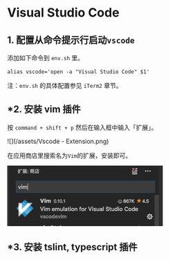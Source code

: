 # Visual Studio Code

## 1. 配置从命令提示行启动`vscode`

添加如下命令到 `env.sh` 里。

```
alias vscode='open -a "Visual Studio Code" $1'
```

注：`env.sh` 的具体配置参见 `iTerm2` 章节。

## \*2. 安装 vim 插件

按 `command + shift + p` 然后在输入框中输入「扩展」。

![](/assets/Vscode - Extension.png)

在应用商店里搜索名为`Vim`的扩展，安装即可。

![](/assets/install-vim.png)

## \*3. 安装 tslint, typescript 插件



